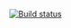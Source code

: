 [![Build status](https://ci.appveyor.com/api/projects/status/agipfn5hf6jvejmu?svg=true)](https://ci.appveyor.com/project/Irytsch/aqa-hw2-2-selenide1)